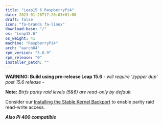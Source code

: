 ```yaml
---
title: "Leap15 6_RaspberryPi4"
date: 2023-01-26T17:20:03+01:00
draft: false
icon: "fa-brands fa-linux"
download-base: "/"
os: "Leap15.6"
os_weight: 41
machine: "RaspberryPi4"
arch: "aarch64"
rpm_version: "5.0.9"
rpm_release: "0"
installer_patch: ""
---
```

**WARNING: Build using pre-release Leap 15.6** *- will require 'zypper dup' post 15.6 release -*

**Note:** *Btrfs parity raid levels (5&6) are read-only by default.*

Consider our [Installing the Stable Kernel Backport](https://rockstor.com/docs/howtos/stable_kernel_backport.html)
to enable parity raid read-write access.

***Also Pi 400 compatible***